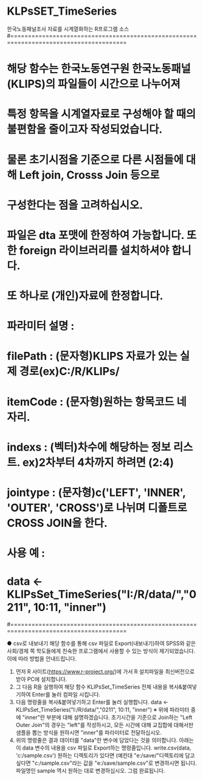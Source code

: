 # KLPsSET_TimeSeries
한국노동패널조사 자료를 시계열화하는 R프로그램 소스
#=======================================================================================
# 해당 함수는 한국노동연구원 한국노동패널(KLIPS)의 파일들이 시간으로 나누어져
# 특정 항목을 시계열자료로 구성해야 할 때의 불편함을 줄이고자 작성되었습니다.
# 물론 초기시점을 기준으로 다른 시점들에 대해 Left join, Crosss Join 등으로 
# 구성한다는 점을 고려하십시오.
# 파일은 dta 포맷에 한정하여 가능합니다. 또한 foreign 라이브러리를 설치하셔야 합니다.
# 또 하나로 (개인)자료에 한정합니다.
# 파라미터 설명 :
#  filePath : (문자형)KLIPS 자료가 있는 실제 경로(ex)C:/R/KLIPs/
#  itemCode : (문자형)원하는 항목코드 네 자리.
#  indexs : (벡터)차수에 해당하는 정보 리스트. ex)2차부터 4차까지 하려면 (2:4)
#  jointype : (문자형)c('LEFT', 'INNER', 'OUTER', 'CROSS')로 나뉘며 디폴트로 CROSS JOIN을 한다.
# 사용 예 : 
# data <- KLIPsSet_TimeSeries("I:/R/data/","0211", 10:11, "inner")
#=======================================================================================

● csv로 내보내기
해당 함수를 통해 csv 파일로 Export(내보내기)하여 SPSS와 같은 사회/경제 쪽 학도들에게 친숙한 프로그램에서 사용할 수 있는 방식이 제기되었습니다. 이에 따라 방법을 안내드립니다.
1. 먼저 R 사이트(https://www.r-project.org/)에 가서 R 설치파일을 최신버전으로 받아 PC에 설치합니다.
2. 그 다음 R을 실행하여 해당 함수 KLIPsSet_TimeSeries 전체 내용을 복사&붙여넣기하여 Enter를 눌러 컴파일 시킵니다.
3. 다음 명령줄을 복사&붙여넣기하고 Enter를 눌러 실행합니다.
data <- KLIPsSet_TimeSeries("I:/R/data/","0211", 10:11, "inner")
 ※ 위에 파라미터 중에 "inner"란 부분에 대해 설명하겠습니다. 초기시간을 기준으로 Join하는 "Left Outer Join"의 경우는 "left"를 작성하시고, 모든 시간에 대해 교집합에 대해서만 샘플을 뽑는 방식을 원하시면 "inner"를 파라미터로 전달하십시오.
4. 위의 명령줄은 결과 데이터를 "data"란 변수에 담았다는 것을 의미합니다. 아래는 이 data 변수의 내용을 csv 파일로 Export하는 명령줄입니다.
write.csv(data, 'c:/sample.csv')
원하는 디렉토리가 있다면 (예컨대 "e:/save/"디렉토리에 담고 싶다면 "c:/sample.csv"라는 값을 "e:/save/sample.csv"로 변경하시면 됩니다. 파일명인 sample 역시 원하는 대로 변경하십시오. 그럼 완료됩니다.
